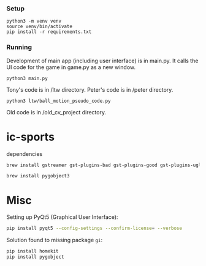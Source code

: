 ### Setup


```
python3 -m venv venv
source venv/bin/activate
pip install -r requirements.txt
```

### Running

Development of main app (including user interface) is in main.py. It calls the UI code for the game in game.py as a new window.

```
python3 main.py
```

Tony's code is in /ltw directory. Peter's code is in /peter directory.

```
python3 ltw/ball_motion_pseudo_code.py
```

Old code is in /old_cv_project directory.


# ic-sports

dependencies

```bash
brew install gstreamer gst-plugins-bad gst-plugins-good gst-plugins-ugly gst-plugins-base gst-libav pygobject3
```

```brew
brew install pygobject3
```

# Misc

Setting up PyQt5 (Graphical User Interface):

```bash
pip install pyqt5 --config-settings --confirm-license= --verbose
```

Solution found to missing package `gi`:

```bash
pip install homekit
pip install pygobject
```